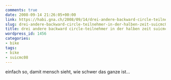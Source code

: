 ```yaml
---
comments: true
date: 2008-09-14 21:26:05+00:00
link: https://habi.gna.ch/2008/09/14/drei-andere-backward-circle-teilnehmer-in-der-halben-zeit-suicmc08/
slug: drei-andere-backward-circle-teilnehmer-in-der-halben-zeit-suicmc08
title: drei andere backward circle-teilnehmer in der halben zeit suicmc08 [video]
wordpress_id: 1456
categories:
- bike
tags:
- bike
- suicmc08
---
```



einfach so, damit mensch sieht, wie schwer das ganze ist...
